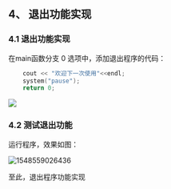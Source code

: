 ## 4、 退出功能实现

### 4.1 退出功能实现

在main函数分支 0 选项中，添加退出程序的代码：

```C++
	cout << "欢迎下一次使用"<<endl;
	system("pause");
	return 0;
```



![](assets/4.%20退出功能实现/4.%20退出功能实现.png)



### 4.2 测试退出功能

运行程序，效果如图：

![1548559026436](../../../../../Attachment/4.%20退出功能实现-1.png)

至此，退出程序功能实现



